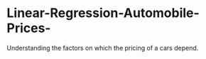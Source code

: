 # Linear-Regression-Automobile-Prices-
Understanding the factors on which the pricing of a cars depend.
